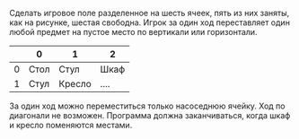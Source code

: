 
Сделать игровое поле разделенное на шесть ячеек, пять из них заняты, как на рисунке, шестая свободна.
Игрок за один ход переставляет один любой предмет на пустое место по вертикали или горизонтали.

|   |   0  |   1    |   2  |
|---|------|--------|------|
| 0 | Стол | Стул   | Шкаф |
| 1 | Стул | Кресло | .... |

За один ход можно переместиться только насоседнюю ячейку. Ход по диагонали не возможен. Программа должна заканчиваться, когда шкаф и кресло поменяются местами.
